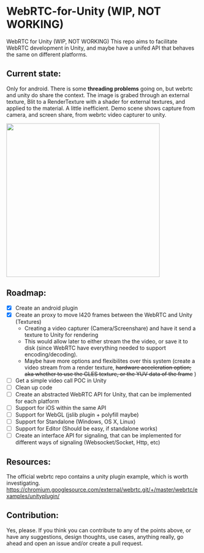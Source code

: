 # WebRTC-for-Unity (WIP, NOT WORKING)
WebRTC for Unity (WIP, NOT WORKING)
This repo aims to facilitate WebRTC development in Unity, and maybe have a unifed API that behaves the same on different platforms.

## Current state:
Only for android.
There is some **threading problems** going on, but webrtc and unity do share the context.
The image is grabed through an external texture, Blit to a RenderTexture with a shader for external textures, and applied to the material.
A little inefficient.
Demo scene shows capture from camera, and screen share, from webrtc video capturer to unity.

<img src="https://dl2.pushbulletusercontent.com/lp7rl0TPp60GQbDrsomlvSpdR7fE5JZg/Screenshot_20170814-125222.png" width="400" />

## Roadmap:
- [x] Create an android plugin 
- [x] Create an proxy to move I420 frames between the WebRTC and Unity (Textures)
    -   Creating a video capturer (Camera/Screenshare) and have it send a texture to Unity for rendering
    -   This would allow later to either stream the the video, or save it to disk (since WebRTC have everything needed to support encoding/decoding).
    -   Maybe have more options and flexibilites over this system (create a video stream from a render texture, <s>hardware acceleration option; aka whether to use the GLES texture, or the YUV data of the frame</s> )
- [ ] Get a simple video call POC in Unity
- [ ] Clean up code
- [ ] Create an abstracted WebRTC API for Unity, that can be implemented for each platform
- [ ] Support for iOS within the same API
- [ ] Support for WebGL (jslib plugin + polyfill maybe)
- [ ] Support for Standalone (Windows, OS X, Linux)
- [ ] Support for Editor (Should be easy, if standalone works)
- [ ] Create an interface API for signaling, that can be implemented for different ways of signaling (Websocket/Socket, Http, etc)

## Resources:
The official webrtc repo contains a unity plugin example, which is worth investigating.
https://chromium.googlesource.com/external/webrtc.git/+/master/webrtc/examples/unityplugin/

## Contribution:
Yes, please. If you think you can contribute to any of the points above, or have any suggestions, design thoughts, use cases, anything really, go ahead and open an issue and/or create a pull request.
